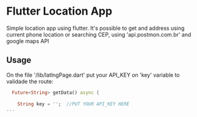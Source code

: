 # Flutter Location App

Simple location app using flutter. It's possible to get and address using current phone location or searching CEP, using 'api.postmon.com.br' and google maps API

## Usage

On the file '/lib/latlngPage.dart' put your API_KEY on 'key' variable to validade the route:


```dart
  Future<String> getData() async {
    
    String key = '';  //PUT YOUR API_KEY HERE
...

```

